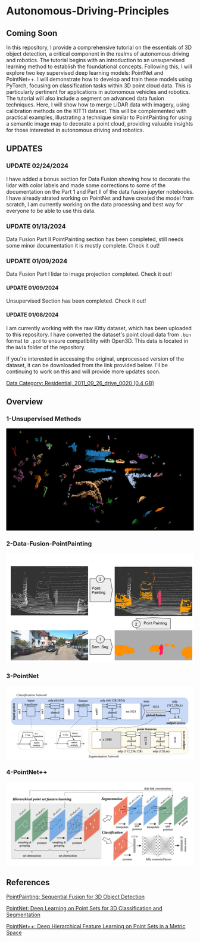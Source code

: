 # Autonomous-Driving-Principles

## Coming Soon
In this repository, I provide a comprehensive tutorial on the essentials of 3D object detection, a critical component in the realms of autonomous driving and robotics. The tutorial begins with an introduction to an unsupervised learning method to establish the foundational concepts. Following this, I will explore two key supervised deep learning models: PointNet and PointNet++. I will demonstrate how to develop and train these models using PyTorch, focusing on classification tasks within 3D point cloud data. This is particularly pertinent for applications in autonomous vehicles and robotics. The tutorial will also include a segment on advanced data fusion techniques. Here, I will show how to merge LiDAR data with imagery, using calibration methods on the KITTI dataset. This will be complemented with practical examples, illustrating a technique similar to PointPainting for using a semantic image map to decorate a point cloud, providing valuable insights for those interested in autonomous driving and robotics.

## UPDATES

### UPDATE 02/24/2024
I have added a bonus section for Data Fusion showing how to decorate the lidar with color labels and made some corrections to some of the documentation on the Part 1 and Part II of the data fusion jupyter notebooks. I have already strated working on PointNet and have created the model from scratch, I am currently working on the data processing and best way for everyone to be able to use this data. 

### UPDATE 01/13/2024
Data Fusion Part II PointPainting section has been completed, still needs some minor documentation it is mostly complete. Check it out!

### UPDATE 01/09/2024
Data Fusion Part I lidar to image projection completed. Check it out! 

#### UPDATE 01/09/2024

Unsupervised Section has been completed. Check it out!

#### UPDATE 01/08/2024

I am currently working with the raw Kitty dataset, which has been uploaded to this repository. I have converted the dataset's point cloud data from `.bin` format to `.pcd` to ensure compatibility with Open3D. This data is located in the `DATA` folder of the repository. 

If you're interested in accessing the original, unprocessed version of the dataset, it can be downloaded from the link provided below. I'll be continuing to work on this and will provide more updates soon.

[Data Category: Residential, 2011_09_26_drive_0020 (0.4 GB)](https://www.cvlibs.net/datasets/kitti/raw_data.php?type=residential)


## Overview

### 1-Unsupervised Methods
![Alt text](Doc_Images//UNSUPERVISED_DOC_IMAGES/output_9.png)

### 2-Data-Fusion-PointPainting
![Alt text](Doc_Images/PointPainting_Overview.png)

### 3-PointNet
![Alt text](Doc_Images/PointNet_Arch.png)

### 4-PointNet++ 
![Alt text](Doc_Images/PointNetPP_Arch.png)



## References
[PointPainting: Sequential Fusion for 3D Object Detection](https://arxiv.org/abs/1911.10150)

[PointNet: Deep Learning on Point Sets for 3D Classification and Segmentation](https://arxiv.org/abs/1612.00593)

[PointNet++: Deep Hierarchical Feature Learning on Point Sets in a Metric Space](https://arxiv.org/abs/1706.02413)


